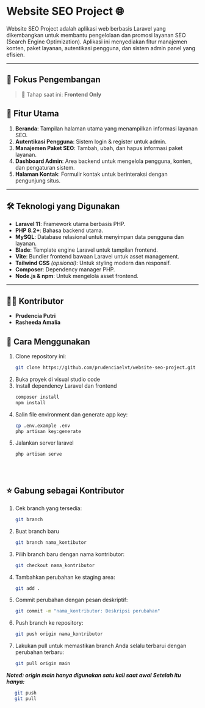 # Website SEO Project 🌐

Website SEO Project adalah aplikasi web berbasis Laravel yang dikembangkan untuk membantu pengelolaan dan promosi layanan SEO (Search Engine Optimization). Aplikasi ini menyediakan fitur manajemen konten, paket layanan, autentikasi pengguna, dan sistem admin panel yang efisien.

---

## 🎯 Fokus Pengembangan

> 🔧 Tahap saat ini: **Frontend Only**

## 📌 Fitur Utama
1. **Beranda**: Tampilan halaman utama yang menampilkan informasi layanan SEO.
2. **Autentikasi Pengguna**: Sistem login & register untuk admin.
3. **Manajemen Paket SEO**: Tambah, ubah, dan hapus informasi paket layanan.
4. **Dashboard Admin**: Area backend untuk mengelola pengguna, konten, dan pengaturan sistem.
5. **Halaman Kontak**: Formulir kontak untuk berinteraksi dengan pengunjung situs.

---

## 🛠️ Teknologi yang Digunakan
- **Laravel 11**: Framework utama berbasis PHP.
- **PHP 8.2+**: Bahasa backend utama.
- **MySQL**: Database relasional untuk menyimpan data pengguna dan layanan.
- **Blade**: Template engine Laravel untuk tampilan frontend.
- **Vite**: Bundler frontend bawaan Laravel untuk asset management.
- **Tailwind CSS** *(opsional)*: Untuk styling modern dan responsif.
- **Composer**: Dependency manager PHP.
- **Node.js & npm**: Untuk mengelola asset frontend.

---

## 👩‍💻 Kontributor
- **Prudencia Putri**
- **Rasheeda Amalia** 


## 🚀 Cara Menggunakan
1. Clone repository ini:
   ```bash
   git clone https://github.com/prudenciaelvt/website-seo-project.git
2. Buka proyek di visual studio code
3. Install dependency Laravel dan frontend
   ```bash
   composer install
   npm install
4. Salin file environment dan generate app key:
   ```bash
   cp .env.example .env
   php artisan key:generate
5. Jalankan server laravel
   ```bash
   php artisan serve

   
 

## :star: Gabung sebagai Kontributor
1. Cek branch yang tersedia:
   ```bash
   git branch
2. Buat branch baru
   ```bash
   git branch nama_kontibutor
3. Pilih branch baru dengan nama kontributor:
   ```bash
   git checkout nama_kontributor
4. Tambahkan perubahan ke staging area:
   ```bash
   git add .
5. Commit perubahan dengan pesan deskriptif:
   ```bash
   git commit -m "nama_kontributor: Deskripsi perubahan"
6. Push branch ke repository:
   ```bash
   git push origin nama_kontributor
7. Lakukan pull untuk memastikan branch Anda selalu terbarui dengan perubahan terbaru:
   ```bash
   git pull origin main

***Noted: origin main hanya digunakan satu kali saat awal***
***Setelah itu hanya:***
```bash
   git push
   git pull
```






